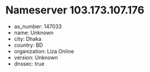 # Nameserver 103.173.107.176

* as_number: 147033
* name: Unknown
* city: Dhaka
* country: BD
* organization: Liza Online
* version: Unknown
* dnssec: true
